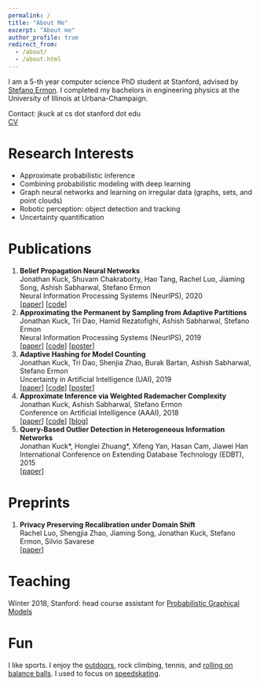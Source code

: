 ```yaml
---
permalink: /
title: "About Me"
excerpt: "About me"
author_profile: true
redirect_from: 
  - /about/
  - /about.html
---
```

I am a 5-th year computer science PhD student at Stanford, advised by [Stefano Ermon](https://cs.stanford.edu/~ermon/).  I completed my bachelors in engineering physics at the University of Illinois at Urbana-Champaign.

Contact: jkuck at cs dot stanford dot edu  
<a href="jkuck.github.io/files/CV1.pdf" target="_blank">CV</a>

Research Interests
======
- Approximate probabilistic inference
- Combining probabilistic modeling with deep learning
- Graph neural networks and learning on irregular data (graphs, sets, and point clouds)
- Robotic perception: object detection and tracking
- Uncertainty quantification


Publications
======
1. __Belief Propagation Neural Networks__  
Jonathan Kuck, Shuvam Chakraborty, Hao Tang, Rachel Luo, Jiaming Song, Ashish Sabharwal, Stefano Ermon  
Neural Information Processing Systems (NeurIPS), 2020  
[[paper](https://arxiv.org/abs/2007.00295)] [[code](https://github.com/jkuck/learn_BP)]
1. __Approximating the Permanent by Sampling from Adaptive Partitions__  
Jonathan Kuck, Tri Dao, Hamid Rezatofighi, Ashish Sabharwal, Stefano Ermon  
Neural Information Processing Systems (NeurIPS), 2019  
[[paper](https://papers.nips.cc/paper/9089-approximating-the-permanent-by-sampling-from-adaptive-partitions)] [[code](https://github.com/ermongroup/permanent_adaptive)] [[poster](https://github.com/ermongroup/permanent_adaptive/blob/master/permanent_adaptive_sampling_poster.pdf)]  
1. __Adaptive Hashing for Model Counting__  
Jonathan Kuck, Tri Dao, Shenjia Zhao, Burak Bartan, Ashish Sabharwal, Stefano Ermon  
Uncertainty in Artificial Intelligence (UAI), 2019  
[[paper](http://auai.org/uai2019/proceedings/papers/86.pdf)] [[code](https://github.com/ermongroup/adaptive_hashing)] [[poster](https://github.com/ermongroup/adaptive_hashing/blob/master/adaptive_hashing_poster.pdf)]  
1. __Approximate Inference via Weighted Rademacher Complexity__  
Jonathan Kuck, Ashish Sabharwal, Stefano Ermon  
Conference on Artificial Intelligence (AAAI), 2018  
[[paper](https://arxiv.org/abs/1801.09028)] [[code](https://github.com/ermongroup/weighted-rademacher)] [[blog](https://ermongroup.github.io/blog/rademacher/)]
1. __Query-Based Outlier Detection in Heterogeneous Information Networks__  
Jonathan Kuck\*, Honglei Zhuang\*, Xifeng Yan, Hasan Cam, Jiawei Han  
International Conference on Extending Database Technology (EDBT), 2015  
[[paper](https://www.semanticscholar.org/paper/Query-Based-Outlier-Detection-in-Heterogeneous-Kuck-Zhuang/40150a1f67a5ebfa78a9ac99f998b39fa34bc9ba)]

Preprints
======
1. __Privacy Preserving Recalibration under Domain Shift__  
Rachel Luo, Shengjia Zhao, Jiaming Song, Jonathan Kuck, Stefano Ermon, Silvio Savarese  
[[paper](https://arxiv.org/abs/2008.09643)]


Teaching
======
Winter 2018, Stanford: head course assistant for [Probabilistic Graphical Models](https://cs.stanford.edu/~ermon/cs228/index.html)


Fun
======
I like sports.  I enjoy the [outdoors](https://jkuck.github.io/halfdome_img.html), rock climbing, tennis, and [rolling on balance balls](https://jkuck.github.io/balance_ball_video.html).  I used to focus on [speedskating](https://www.youtube.com/watch?v=3vojCzsek38).